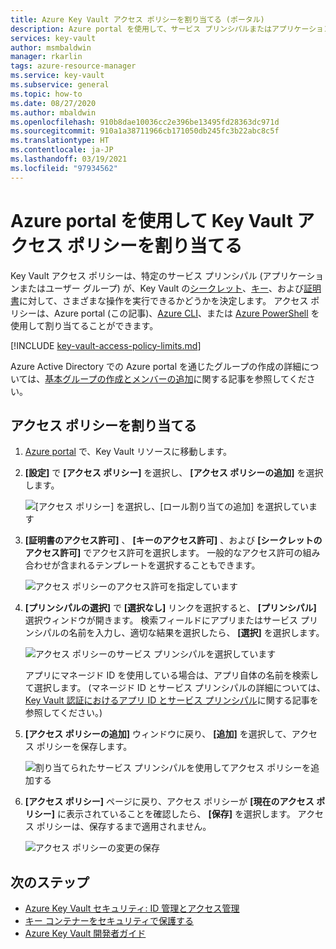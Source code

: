 ```yaml
---
title: Azure Key Vault アクセス ポリシーを割り当てる (ポータル)
description: Azure portal を使用して、サービス プリンシパルまたはアプリケーション ID に Key Vault アクセス ポリシーを割り当てる方法について説明します。
services: key-vault
author: msmbaldwin
manager: rkarlin
tags: azure-resource-manager
ms.service: key-vault
ms.subservice: general
ms.topic: how-to
ms.date: 08/27/2020
ms.author: mbaldwin
ms.openlocfilehash: 910b8dae10036cc2e396be13495fd28363dc971d
ms.sourcegitcommit: 910a1a38711966cb171050db245fc3b22abc8c5f
ms.translationtype: HT
ms.contentlocale: ja-JP
ms.lasthandoff: 03/19/2021
ms.locfileid: "97934562"
---
```

# <a name="assign-a-key-vault-access-policy-using-the-azure-portal"></a>Azure portal を使用して Key Vault アクセス ポリシーを割り当てる

Key Vault アクセス ポリシーは、特定のサービス プリンシパル (アプリケーションまたはユーザー グループ) が、Key Vault の[シークレット](../secrets/index.yml)、[キー](../keys/index.yml)、および[証明書](../certificates/index.yml)に対して、さまざまな操作を実行できるかどうかを決定します。 アクセス ポリシーは、Azure portal (この記事)、[Azure CLI](assign-access-policy-cli.md)、または [Azure PowerShell](assign-access-policy-powershell.md) を使用して割り当てることができます。

[!INCLUDE [key-vault-access-policy-limits.md](../../../includes/key-vault-access-policy-limits.md)]

Azure Active Directory での Azure portal を通じたグループの作成の詳細については、[基本グループの作成とメンバーの追加](../../active-directory/fundamentals/active-directory-groups-create-azure-portal.md)に関する記事を参照してください。

## <a name="assign-an-access-policy"></a>アクセス ポリシーを割り当てる

1.  [Azure portal](https://portal.azure.com) で、Key Vault リソースに移動します。 

1.  **[設定]** で **[アクセス ポリシー]** を選択し、 **[アクセス ポリシーの追加]** を選択します。

    ![[アクセス ポリシー] を選択し、[ロール割り当ての追加] を選択しています](../media/authentication/assign-policy-portal-01.png)

1.  **[証明書のアクセス許可]** 、 **[キーのアクセス許可]** 、および **[シークレットのアクセス許可]** でアクセス許可を選択します。 一般的なアクセス許可の組み合わせが含まれるテンプレートを選択することもできます。

    ![アクセス ポリシーのアクセス許可を指定しています](../media/authentication/assign-policy-portal-02.png)

1. **[プリンシパルの選択]** で **[選択なし]** リンクを選択すると、 **[プリンシパル]** 選択ウィンドウが開きます。 検索フィールドにアプリまたはサービス プリンシパルの名前を入力し、適切な結果を選択したら、 **[選択]** を選択します。

    ![アクセス ポリシーのサービス プリンシパルを選択しています](../media/authentication/assign-policy-portal-03.png)

    アプリにマネージド ID を使用している場合は、アプリ自体の名前を検索して選択します。 (マネージド ID とサービス プリンシパルの詳細については、[Key Vault 認証におけるアプリ ID とサービス プリンシパル](authentication.md#app-identity-and-security-principals)に関する記事を参照してください。)
 
1.  **[アクセス ポリシーの追加]** ウィンドウに戻り、 **[追加]** を選択して、アクセス ポリシーを保存します。

    ![割り当てられたサービス プリンシパルを使用してアクセス ポリシーを追加する](../media/authentication/assign-policy-portal-04.png)

1. **[アクセス ポリシー]** ページに戻り、アクセス ポリシーが **[現在のアクセス ポリシー]** に表示されていることを確認したら、 **[保存]** を選択します。 アクセス ポリシーは、保存するまで適用されません。

    ![アクセス ポリシーの変更の保存](../media/authentication/assign-policy-portal-05.png)


## <a name="next-steps"></a>次のステップ

- [Azure Key Vault セキュリティ: ID 管理とアクセス管理](security-overview.md#identity-management)
- [キー コンテナーをセキュリティで保護する](secure-your-key-vault.md)
- [Azure Key Vault 開発者ガイド](developers-guide.md)